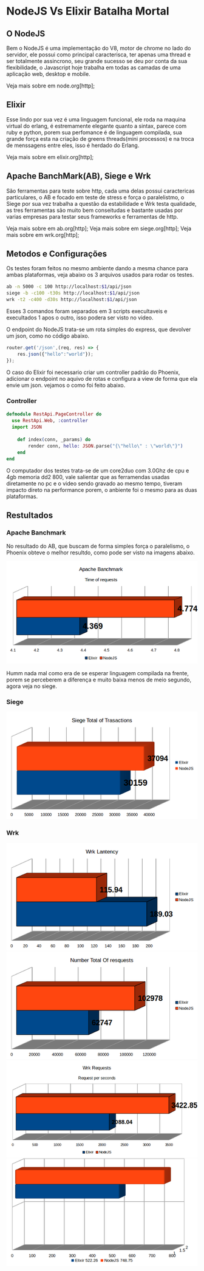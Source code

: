 # NodeJS Vs Elixir Batalha Mortal


## O  NodeJS

Bem o NodeJS é uma implementação do V8, motor de chrome no lado do servidor, ele possui como principal caracterisca, ter apenas uma thread e  ser totalmente assincrono, seu grande sucesso se deu por conta da sua flexibilidade, o Javascript hoje trabalha em todas as camadas de uma aplicação web, desktop e mobile.

Veja mais sobre em node.org[http];


## Elixir

Esse lindo por sua vez é uma linguagem funcional, ele roda na maquina virtual do erlang, é estremamente elegante quanto a sintax, parece com ruby e python, porem sua perfomance é de linguagem compilada, sua grande força esta na criação de greens threads(mini processos) e na troca de menssagens entre eles, isso é herdado do Erlang.

Veja mais sobre em elixir.org[http];

## Apache BanchMark(AB), Siege e Wrk

São ferramentas para teste sobre http, cada uma delas possui caractericas particulares,
o AB e focado em teste de stress e força o paralelistmo, o Siege por sua vez trabalha a questão da estabilidade e  Wrk testa qualidade, as tres ferramentas são muito bem conseitudas e bastante usadas por varias empresas para testar seus frameworks e ferramentas de http.


Veja mais sobre em ab.org[http];
Veja mais sobre em siege.org[http];
Veja mais sobre em wrk.org[http];

##  Metodos e Configurações

Os testes foram feitos no mesmo ambiente dando a mesma chance para ambas plataformas, veja abaixo os 3 arquivos usados para rodar os testes.

```sh
ab -n 5000 -c 100 http://localhost:$1/api/json
siege -b -c100 -t30s http://localhost:$1/api/json
wrk -t2 -c400 -d30s http://localhost:$1/api/json
```

Esses 3 comandos foram separados em 3 scripts execultaveis e execultados 1 apos  o outro, isso podera ser visto no video.

O endpoint do NodeJS trata-se um rota simples do express, que devolver um json, como  no código abaixo.

```js
router.get('/json',(req, res) => {
    res.json({"hello":"world"});
});
```
O caso do Elixir foi necessario criar um controller padrão do Phoenix, adicionar o endpoint no aquivo de rotas e configura a view de forma que ela envie um json. vejamos o como foi feito abaixo.

### Controller
```ex
defmodule RestApi.PageController do
  use RestApi.Web, :controller
  import JSON 

    def index(conn, _params) do
        render conn, hello: JSON.parse("{\"hello\" : \"world\"}")
    end
end
```
O computador dos testes trata-se de um core2duo com 3.0Ghz de cpu e 4gb memoria dd2 800, vale salientar que as ferramendas usadas diretamente no pc e o video sendo gravado ao mesmo tempo, tiveram impacto direto na performance porem, o anbiente foi o mesmo para as duas plataformas.

## Restultados


### Apache Banchmark
No resultado do AB,  que buscam de forma simples força o paralelismo, o Phoenix obteve o melhor resultdo, como pode ser visto na imagens abaixo.

  ![ab-table](/images/ab_wrk_siege_imgs/ab_time_total.png)

Humm nada mal como era de se esperar linguagem compilada na frente, porem se perceberem a diferença e muito baixa menos de  meio segundo, agora veja no siege.

### Siege

  ![siege-table](/images/ab_wrk_siege_imgs/siege_total_transarions.png)
### Wrk

  ![wrk-table](/images/ab_wrk_siege_imgs/wrk_latency.png)
  ![wrk-table](/images/ab_wrk_siege_imgs/wrk_reqtotal.png)
  ![wrk-table](/images/ab_wrk_siege_imgs/wrk_rps.png)
  ![wrk-table](/images/ab_wrk_siege_imgs/wrk_tps.png)
